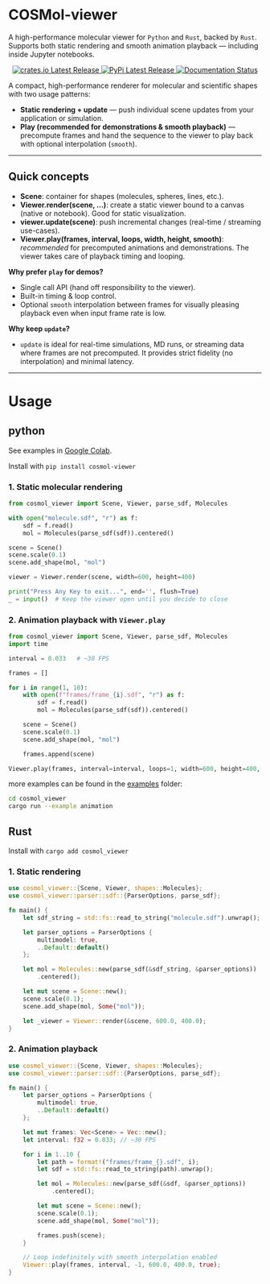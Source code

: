 # COSMol-viewer
A high-performance molecular viewer for `Python` and `Rust`, backed by `Rust`.  
Supports both static rendering and smooth animation playback — including inside Jupyter notebooks.

<div align="center">
  <a href="https://crates.io/crates/cosmol_viewer">
    <img src="https://img.shields.io/crates/v/cosmol_viewer.svg" alt="crates.io Latest Release" />
  </a>
  <a href="https://pypi.org/project/cosmol_viewer/">
    <img src="https://img.shields.io/pypi/v/cosmol_viewer.svg" alt="PyPi Latest Release" />
  </a>
  <a href="https://cosmol-repl.github.io/COSMol-viewer">
    <img src="https://img.shields.io/badge/docs-latest-blue.svg" alt="Documentation Status" />
  </a>
</div>

A compact, high-performance renderer for molecular and scientific shapes with two usage patterns:

- **Static rendering + update** — push individual scene updates from your application or simulation.
- **Play (recommended for demonstrations & smooth playback)** — precompute frames and hand the sequence to the viewer to play back with optional interpolation (`smooth`).

---

## Quick concepts

- **Scene**: container for shapes (molecules, spheres, lines, etc.).
- **Viewer.render(scene, ...)**: create a static viewer bound to a canvas (native or notebook). Good for static visualization.
- **viewer.update(scene)**: push incremental changes (real-time / streaming use-cases).
- **Viewer.play(frames, interval, loops, width, height, smooth)**: *recommended* for precomputed animations and demonstrations. The viewer takes care of playback timing and looping.

**Why prefer `play` for demos?**
- Single call API (hand off responsibility to the viewer).
- Built-in timing & loop control.
- Optional `smooth` interpolation between frames for visually pleasing playback even when input frame rate is low.

**Why keep `update`?**
- `update` is ideal for real-time simulations, MD runs, or streaming data where frames are not precomputed. It provides strict fidelity (no interpolation) and minimal latency.

---

# Usage

## python
See examples in [Google Colab](https://colab.research.google.com/drive/1Sw72QWjQh_sbbY43jGyBOfF1AQCycmIx?usp=sharing).

Install with `pip install cosmol-viewer`

### 1. Static molecular rendering

```python
from cosmol_viewer import Scene, Viewer, parse_sdf, Molecules

with open("molecule.sdf", "r") as f:
    sdf = f.read()
    mol = Molecules(parse_sdf(sdf)).centered()

scene = Scene()
scene.scale(0.1)
scene.add_shape(mol, "mol")

viewer = Viewer.render(scene, width=600, height=400)

print("Press Any Key to exit...", end='', flush=True)
_ = input()  # Keep the viewer open until you decide to close
```

### 2. Animation playback with `Viewer.play`

```python
from cosmol_viewer import Scene, Viewer, parse_sdf, Molecules
import time

interval = 0.033   # ~30 FPS

frames = []

for i in range(1, 10):
    with open(f"frames/frame_{i}.sdf", "r") as f:
        sdf = f.read()
        mol = Molecules(parse_sdf(sdf)).centered()

    scene = Scene()
    scene.scale(0.1)
    scene.add_shape(mol, "mol")

    frames.append(scene)

Viewer.play(frames, interval=interval, loops=1, width=600, height=400, smooth=True)
```

more examples can be found in the [examples](https://github.com/COSMol-repl/COSMol-viewer/tree/main/cosmol_viewer/examples) folder:
```bash
cd cosmol_viewer
cargo run --example animation
```

## Rust

Install with `cargo add cosmol_viewer`

### 1. Static rendering
```rust
use cosmol_viewer::{Scene, Viewer, shapes::Molecules};
use cosmol_viewer::parser::sdf::{ParserOptions, parse_sdf};

fn main() {
    let sdf_string = std::fs::read_to_string("molecule.sdf").unwrap();

    let parser_options = ParserOptions {
        multimodel: true,
        ..Default::default()
    };

    let mol = Molecules::new(parse_sdf(&sdf_string, &parser_options))
        .centered();

    let mut scene = Scene::new();
    scene.scale(0.1);
    scene.add_shape(mol, Some("mol"));

    let _viewer = Viewer::render(&scene, 600.0, 400.0);
}
```

### 2. Animation playback
```rust
use cosmol_viewer::{Scene, Viewer, shapes::Molecules};
use cosmol_viewer::parser::sdf::{ParserOptions, parse_sdf};

fn main() {
    let parser_options = ParserOptions {
        multimodel: true,
        ..Default::default()
    };

    let mut frames: Vec<Scene> = Vec::new();
    let interval: f32 = 0.033; // ~30 FPS

    for i in 1..10 {
        let path = format!("frames/frame_{}.sdf", i);
        let sdf = std::fs::read_to_string(path).unwrap();

        let mol = Molecules::new(parse_sdf(&sdf, &parser_options))
            .centered();

        let mut scene = Scene::new();
        scene.scale(0.1);
        scene.add_shape(mol, Some("mol"));

        frames.push(scene);
    }

    // Loop indefinitely with smooth interpolation enabled
    Viewer::play(frames, interval, -1, 600.0, 400.0, true);
}

```



